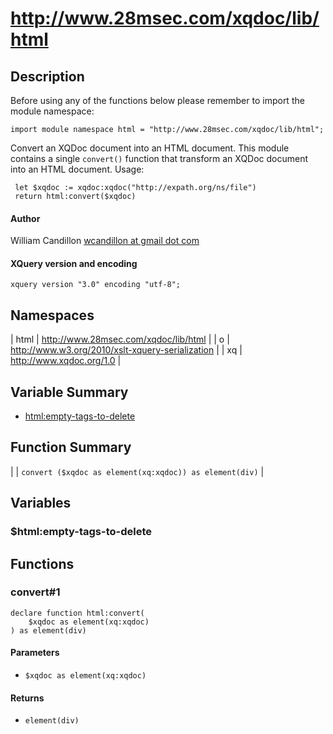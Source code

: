 # http://www.28msec.com/xqdoc/lib/html
## Description
Before using any of the functions below please remember to import the module namespace:

    import module namespace html = "http://www.28msec.com/xqdoc/lib/html";
 Convert an XQDoc document into an HTML document.
 This module contains a single `convert()` function
 that transform an XQDoc document into an HTML document.
 Usage:
 
    
     let $xqdoc := xqdoc:xqdoc("http://expath.org/ns/file")
     return html:convert($xqdoc)
     

#### Author
William Candillon [wcandillon at gmail dot com](# "Title")
#### XQuery version and encoding

    xquery version "3.0" encoding "utf-8";
## Namespaces

| html | http://www.28msec.com/xqdoc/lib/html |
| o | http://www.w3.org/2010/xslt-xquery-serialization |
| xq | http://www.xqdoc.org/1.0 |

## Variable Summary

* [html:empty-tags-to-delete](#html:empty-tags-to-delete "Title")

## Function Summary

|  | `convert ($xqdoc as element(xq:xqdoc)) as element(div)` |

## Variables
### $html:empty-tags-to-delete

## Functions
### convert#1

    declare function html:convert(
        $xqdoc as element(xq:xqdoc)
    ) as element(div)

#### Parameters

* `$xqdoc as element(xq:xqdoc)`

#### Returns

* `element(div)`


